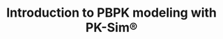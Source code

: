 ---
title:  "Introduction to PBPK modeling with PK-Sim®"
description: "This introduction video describes the very basic steps required to build a PBPK Model with PK-Sim®" 
full_url: "http://www.systems-biology.com/uploads/pics/PK_Sim_Basic.mp4"  
icon: play
---